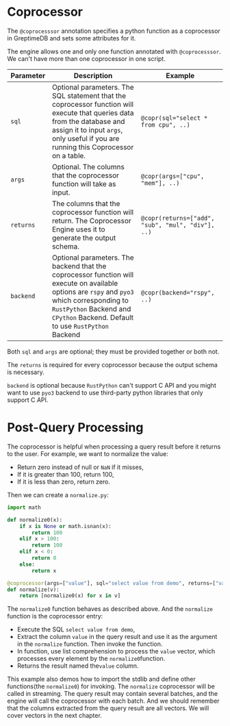 # Coprocessor

The `@coprocesssor` annotation specifies a python function as a coprocessor in GreptimeDB and sets some attributes for it.

The engine allows one and only one function annotated with `@coprocesssor`. We can't have more than one coprocessor in one script.

| Parameter | Description | Example |
| --- | --- | --- |
| `sql` | Optional parameters. The SQL statement that the coprocessor function will execute that queries data from the database and assign it to input `args`, only useful if you are running this Coprocessor on a table.  | `@copr(sql="select * from cpu", ..)` |
| `args` | Optional. The columns that the coprocessor function will take as input. | `@copr(args=["cpu", "mem"], ..)` |
| `returns` | The columns that the coprocessor function will return. The Coprocessor Engine uses it to generate the output schema. | `@copr(returns=["add", "sub", "mul", "div"], ..)` |
| `backend` | Optional parameters. The backend that the coprocessor function will execute on available options are `rspy` and `pyo3` which corresponding to `RustPython` Backend and `CPython` Backend. Default to use `RustPython` Backend  | `@copr(backend="rspy", ..)` |

Both `sql` and `args` are optional; they must be provided together or both not.

The `returns` is required for every coprocessor because the output schema is necessary. 

`backend` is optional because `RustPython` can't support C API and you might want to use `pyo3` backend to use third-party python libraries that only support C API.

# Post-Query Processing
The coprocessor is helpful when processing a query result before it returns to the user.
For example, we want to normalize the value:
* Return zero instead of null or `NaN` if it misses,
* If it is greater than 100, return 100,
* If it is less than zero, return zero.

Then we can create a `normalize.py`:
```python
import math

def normalize0(x):
    if x is None or math.isnan(x):
        return 100
    elif x > 100:
        return 100
    elif x < 0:
        return 0
    else:
        return x

@coprocessor(args=["value"], sql="select value from demo", returns=["value"])
def normalize(v):
    return [normalize0(x) for x in v]
```

The `normalize0` function behaves as described above. And the `normalize` function is the coprocessor entry:
* Execute the SQL `select value from demo`,
* Extract the column `value` in the query result and use it as the argument in the `normalize` function. Then invoke the function.
* In function, use list comprehension to process the `value` vector, which processes every element by the `normalize0`function.
* Returns the result named  the`value` column.

This example also demos how to import the stdlib and define other functions(the `normalize0`) for invoking.
The `normalize` coprocessor will be called in streaming. The query result may contain several batches, and the engine will call the coprocessor with each batch.
And we should remember that the columns extracted from the query result are all vectors. We will cover vectors in the next chapter.



